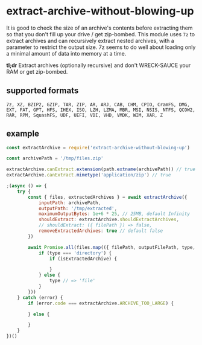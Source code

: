 # extract-archive-without-blowing-up

It is good to check the size of an archive's contents before extracting them so that you don't fill up your drive / get zip-bombed. This module uses `7z` to extract archives and can recursively extract nested archives, with a parameter to restrict the output size. 7z seems to do well about loading only a minimal amount of data into memory at a time.

**tl;dr** Extract archives (optionally recursive) and don't WRECK-SAUCE your RAM or get zip-bombed.

## supported formats

```
7z, XZ, BZIP2, GZIP, TAR, ZIP, AR, ARJ, CAB, CHM, CPIO, CramFS, DMG, EXT, FAT, GPT, HFS, IHEX, ISO, LZH, LZMA, MBR, MSI, NSIS, NTFS, QCOW2, RAR, RPM, SquashFS, UDF, UEFI, VDI, VHD, VMDK, WIM, XAR, Z
```

## example

```js
const extractArchive = require('extract-archive-without-blowing-up')

const archivePath = '/tmp/files.zip'

extractArchive.canExtract.extension(path.extname(archivePath)) // true
extractArchive.canExtract.mimetype('application/zip') // true

;(async () => {
	try {
		const { files, extractedArchives } = await extractArchive({
			inputPath: archivePath,
			outputPath: '/tmp/extracted',
			maximumOutputBytes: 1e+6 * 25, // 25MB, default Infinity
			shouldExtract: extractArchive.shouldExtractArchives,
			// shouldExtract: ({ filePath }) => false,
			removeExtractedArchives: true // default false
		})

		await Promise.all(files.map(({ filePath, outputFilePath, type, isExtractedArchive }) => {
			if (type === 'directory') {
				if (isExtractedArchive) {

				}
			} else {
				type // => 'file'
			}
		}))
	} catch (error) {
		if (error.code === extractArchive.ARCHIVE_TOO_LARGE) {

		} else {

		}
	}
})()
```
